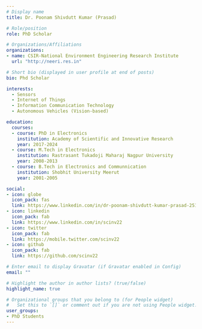 ```yaml
---
# Display name
title: Dr. Poonam Shivdutt Kumar (Prasad)

# Role/position
role: PhD Scholar

# Organizations/Affiliations
organizations:
- name: CSIR-National Environment Engineering Research Institute
  url: "http://neeri.res.in"

# Short bio (displayed in user profile at end of posts)
bio: Phd Scholar

interests:
  - Sensors
  - Internet of Things
  - Information Communication Technology
  - Autonomous Vehicles (Vision-based)

education:
  courses:
  - course: PhD in Electronics
    institution: Academy of Scientific and Innovative Research
    year: 2017-2024
  - course: M.Tech in Electronics
    institution: Rastrasant Tukadoji Maharaj Nagpur University
    year: 2008-2013
  - course: B.Tech in Electronics and Communnication
    institution: Shobhit University Meerut
    year: 2001-2005

social:
- icon: globe
  icon_pack: fas
  link: https://www.linkedin.com/in/dr-poonam-shivdutt-kumar-prasad-2514142/
- icon: linkedin
  icon_pack: fab
  link: https://www.linkedin.com/in/scinv22
- icon: twitter
  icon_pack: fab
  link: https://mobile.twitter.com/scinv22
- icon: github
  icon_pack: fab
  link: https://github.com/scinv22

# Enter email to display Gravatar (if Gravatar enabled in Config)
email: ""

# Highlight the author in author lists? (true/false)
highlight_name: true

# Organizational groups that you belong to (for People widget)
#   Set this to `[]` or comment out if you are not using People widget.
user_groups:
- PhD Students
---
```



